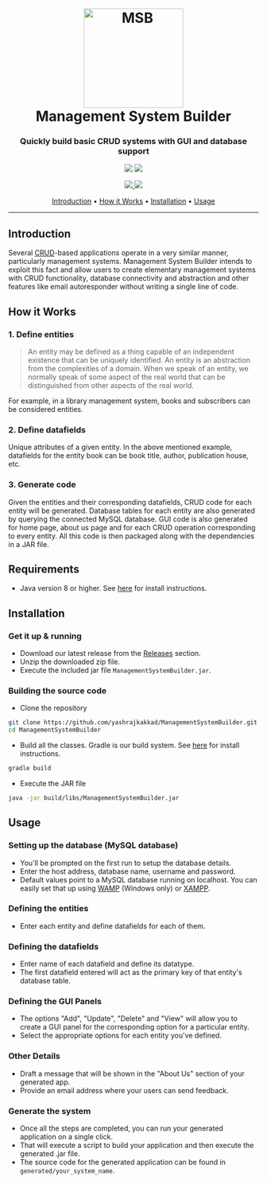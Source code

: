 <h1 align="center">
  <a href="#"><img src="https://raw.githubusercontent.com/yashrajkakkad/ManagementSystemBuilder/master/MSBtransparent.png?token=AKS265VVA34TE5XJWZQ3QUC6BYU7Y" alt="MSB" width="200"></a>
  <br>
  Management System Builder
  <br>
</h1>

<h3 align="center">Quickly build basic CRUD systems with GUI and database support</h3>
  
<p align="center">
  <img src="https://forthebadge.com/images/badges/made-with-java.svg">
  <img src="https://forthebadge.com/images/badges/built-with-love.svg">
</p>

<p align="center">
  <a href="https://github.com/yashrajkakkad/ManagementSystemBuilder/blob/master/LICENSE">
    <img src="https://img.shields.io/badge/license-MIT-green">
  </a>
  <a href="https://github.com/yashrajkakkad/ManagementSystemBuilder/pull/new/master">
    <img src="https://img.shields.io/badge/PRs-welcome-brightgreen.svg">
  </a>
</p>

<p align="center">
  <a href="#introduction">Introduction</a> •
  <a href="#how-it-works">How it Works</a> •
  <a href="#installation">Installation</a> •
  <a href="#usage">Usage</a>
</p>

---

## Introduction

Several [CRUD](https://en.wikipedia.org/wiki/Create,_read,_update_and_delete)-based applications operate in a very similar manner, particularly management systems. Management System Builder intends to exploit this fact and allow users to create elementary management systems with CRUD functionality, database connectivity and abstraction and other features like email autoresponder without writing a single line of code.

## How it Works

### 1. Define entities
  > An entity may be defined as a thing capable of an independent existence that can be uniquely identified. An entity is an abstraction from the complexities of a domain. When we speak of an entity, we normally speak of some aspect of the real world that can be distinguished from other aspects of the real world.
  
  For example, in a library management system, books and subscribers can be considered entities.
  
### 2. Define datafields

Unique attributes of a given entity. In the above mentioned example, datafields for the entity book can be book title, author, publication house, etc.

### 3. Generate code

Given the entities and their corresponding datafields, CRUD code for each entity will be generated. Database tables for each entity are also generated by querying the connected MySQL database. GUI code is also generated for home page, about us page and for each CRUD operation corresponding to every entity. All this code is then packaged along with the dependencies in a JAR file. 

## Requirements

- Java version 8 or higher. See [here](https://www.oracle.com/technetwork/java/javase/downloads/index.html) for install instructions.

## Installation

### Get it up & running

- Download our latest release from the [Releases](https://github.com/yashrajkakkad/ManagementSystemBuilder/releases) section.
- Unzip the downloaded zip file.
- Execute the included jar file `ManagementSystemBuilder.jar`.

### Building the source code

- Clone the repository
```sh
git clone https://github.com/yashrajkakkad/ManagementSystemBuilder.git
cd ManagementSystemBuilder
```
- Build all the classes. Gradle is our build system. See [here](https://gradle.org/install/) for install instructions.
```sh
gradle build
```
- Execute the JAR file
```sh
java -jar build/libs/ManagementSystemBuilder.jar
```

## Usage

### Setting up the database (MySQL database)

- You'll be prompted on the first run to setup the database details.
- Enter the host address, database name, username and password.
- Default values point to a MySQL database running on localhost. You can easily set that up using [WAMP](http://www.wampserver.com/en/) (Windows only) or [XAMPP](https://www.apachefriends.org/index.html).

### Defining the entities

- Enter each entity and define datafields for each of them.

### Defining the datafields

- Enter name of each datafield and define its datatype.
- The first datafield entered will act as the primary key of that entity's database table.

### Defining the GUI Panels

- The options "Add", "Update", "Delete" and "View" will allow you to create a GUI panel for the corresponding option for a particular entity.
- Select the appropriate options for each entity you've defined.

### Other Details

- Draft a message that will be shown in the "About Us" section of your generated app.
- Provide an email address where your users can send feedback.

### Generate the system

- Once all the steps are completed, you can run your generated application on a single click.
- That will execute a script to build your application and then execute the generated .jar file.
- The source code for the generated application can be found in `generated/your_system_name`.
